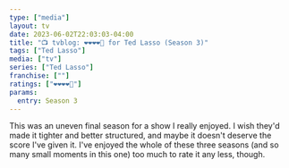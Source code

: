 ```yaml
---
type: ["media"]
layout: tv
date: 2023-06-02T22:03:03-04:00
title: "📺 tvblog: ❤️❤️❤️❤️🖤 for Ted Lasso (Season 3)"
tags: ["Ted Lasso"]
media: ["tv"]
series: ["Ted Lasso"]
franchise: [""]
ratings: ["❤️❤️❤️❤️🖤"]
params:
  entry: Season 3
---
```

This was an uneven final season for a show I really enjoyed. I wish they'd made it tighter and better structured, and maybe it doesn't deserve the score I've given it. I've enjoyed the whole of these three seasons (and so many small moments in this one) too much to rate it any less, though.
